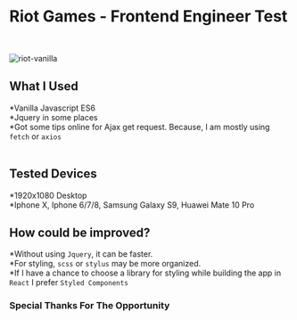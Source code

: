 # Riot Games - Frontend Engineer Test
<br>

![riot-vanilla](https://user-images.githubusercontent.com/11324886/197901090-c35a30d0-e35c-4136-8769-3e01a7eae050.gif)


## What I Used<br>
*Vanilla Javascript ES6<br>
*Jquery in some places<br>
*Got some tips online for Ajax get request. Because, I am mostly using `fetch` or `axios`<br>
<br>

## Tested Devices<br>
*1920x1080 Desktop<br>
*Iphone X, Iphone 6/7/8, Samsung Galaxy S9, Huawei Mate 10 Pro<br>

## How could be improved?<br>
*Without using `Jquery`, it can be faster.<br>
*For styling, `scss` or `stylus` may be more organized.<br>
*If I have a chance to choose a library for styling while building the app in `React` I prefer `Styled Components`<br>

### Special Thanks For The Opportunity
